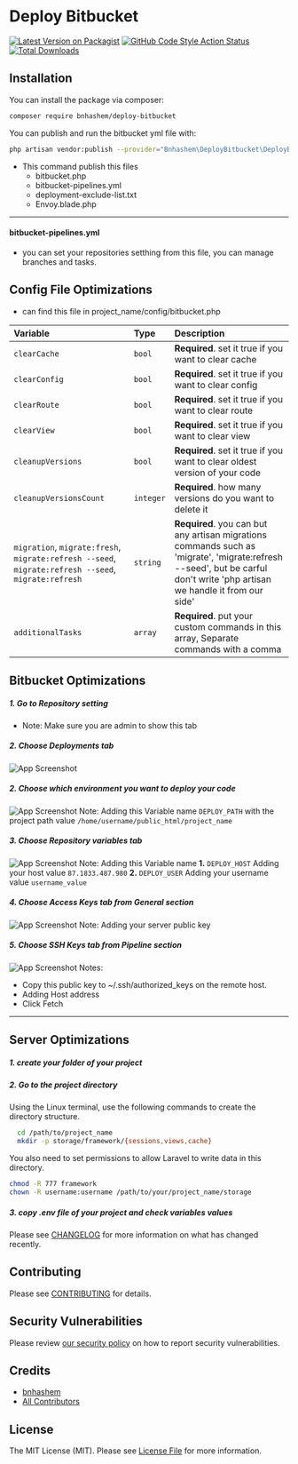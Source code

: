 # Deploy Bitbucket

[![Latest Version on Packagist](https://img.shields.io/packagist/v/bnhashem/deploy-bitbucket.svg?style=flat-square)](https://packagist.org/packages/bnhashem/deploy-bitbucket)
[![GitHub Code Style Action Status](https://img.shields.io/github/workflow/status/bnhashem/deploy-bitbucket/Check%20&%20fix%20styling?label=code%20style)](https://github.com/bnhashem/deploy-bitbucket/actions?query=workflow%3A"Check+%26+fix+styling"+branch%3Amain)
[![Total Downloads](https://img.shields.io/packagist/dt/bnhashem/deploy-bitbucket.svg?style=flat-square)](https://packagist.org/packages/bnhashem/deploy-bitbucket)


## Installation

You can install the package via composer:

```bash
composer require bnhashem/deploy-bitbucket
```

You can publish and run the bitbucket yml file with:

```bash
php artisan vendor:publish --provider="Bnhashem\DeployBitbucket\DeployBitbucketServiceProvider"
```

- This command publish this files
  - bitbucket.php
  - bitbucket-pipelines.yml
  - deployment-exclude-list.txt
  - Envoy.blade.php

---

#### bitbucket-pipelines.yml
* you can set your repositories setthing from this file, you can manage branches and tasks.

## Config File Optimizations
- can find this file in project_name/config/bitbucket.php

| Variable | Type     | Description                |
| :-------- | :------- | :------------------------- |
| `clearCache` | `bool` | **Required**. set it true if you want to clear cache |
| `clearConfig` | `bool` | **Required**. set it true if you want to clear config |
| `clearRoute` | `bool` | **Required**. set it true if you want to clear route |
| `clearView` | `bool` | **Required**. set it true if you want to clear view |
| `cleanupVersions` | `bool` | **Required**. set it true if you want to clear oldest version of your code |
| `cleanupVersionsCount` | `integer` | **Required**. how many versions do you want to delete it |
| `migration`, `migrate:fresh`, `migrate:refresh --seed`, `migrate:refresh --seed`, `migrate:refresh` | `string` | **Required**. you can but any artisan migrations commands such as 'migrate', 'migrate:refresh --seed', but be carful don't write 'php artisan we handle it from our side' |
| `additionalTasks` | `array` | **Required**. put your custom commands in this array, Separate commands with a comma |

## Bitbucket Optimizations

##### 1. Go to Repository setting 
* Note: Make sure you are admin to show this tab

##### 2. Choose Deployments tab 
![App Screenshot](https://github.com/BNhashem16/deploy-bitbucket/blob/main/screenshots/1.PNG?raw=true)

##### 2. Choose which environment you want to deploy your code  
![App Screenshot](https://github.com/BNhashem16/deploy-bitbucket/blob/main/screenshots/2.PNG?raw=true)
Note: Adding this Variable name `DEPLOY_PATH` with the project path value `/home/username/public_html/project_name`

##### 3. Choose Repository variables tab  
![App Screenshot](https://github.com/BNhashem16/deploy-bitbucket/blob/main/screenshots/3.PNG?raw=true)
Note: Adding this Variable name 
**1.** `DEPLOY_HOST` Adding your host value `87.1833.487.980`
**2.** `DEPLOY_USER` Adding your username value `username_value`

##### 4. Choose Access Keys tab from General section  
![App Screenshot](https://github.com/BNhashem16/deploy-bitbucket/blob/main/screenshots/4.PNG?raw=true)
Note: Adding your server public key

##### 5. Choose SSH Keys tab from Pipeline section  
![App Screenshot](https://raw.githubusercontent.com/BNhashem16/deploy-bitbucket/main/screenshots/5.PNG)
Notes:
- Copy this public key to ~/.ssh/authorized_keys on the remote host.
- Adding Host address
- Click Fetch 
---

## Server Optimizations

##### 1. create your folder of your project
##### 2. Go to the project directory 

Using the Linux terminal, use the following commands to create the directory structure.

```bash
  cd /path/to/project_name
  mkdir -p storage/framework/{sessions,views,cache}
```
You also need to set permissions to allow Laravel to write data in this directory.

```bash
chmod -R 777 framework
chown -R username:username /path/to/your/project_name/storage

```

##### 3. copy .env file of your project and check variables values  

Please see [CHANGELOG](CHANGELOG.md) for more information on what has changed recently.

## Contributing

Please see [CONTRIBUTING](.github/CONTRIBUTING.md) for details.

## Security Vulnerabilities

Please review [our security policy](../../security/policy) on how to report security vulnerabilities.

## Credits

- [bnhashem](https://github.com/BNhashem16)
- [All Contributors](../../contributors)

## License

The MIT License (MIT). Please see [License File](LICENSE.md) for more information.
